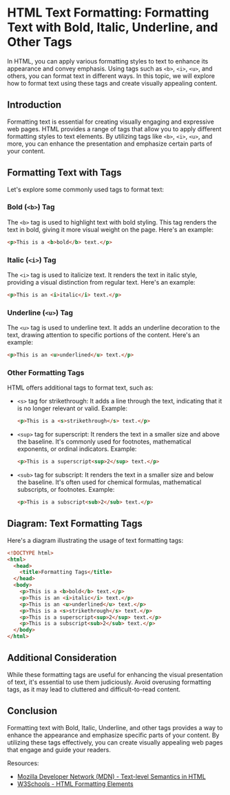 # HTML Text Formatting: Formatting Text with Bold, Italic, Underline, and Other Tags

In HTML, you can apply various formatting styles to text to enhance its appearance and convey emphasis. Using tags such as `<b>`, `<i>`, `<u>`, and others, you can format text in different ways. In this topic, we will explore how to format text using these tags and create visually appealing content.

## Introduction

Formatting text is essential for creating visually engaging and expressive web pages. HTML provides a range of tags that allow you to apply different formatting styles to text elements. By utilizing tags like `<b>`, `<i>`, `<u>`, and more, you can enhance the presentation and emphasize certain parts of your content.

## Formatting Text with Tags

Let's explore some commonly used tags to format text:

### Bold (`<b>`) Tag

The `<b>` tag is used to highlight text with bold styling. This tag renders the text in bold, giving it more visual weight on the page. Here's an example:

```html
<p>This is a <b>bold</b> text.</p>
```

### Italic (`<i>`) Tag

The `<i>` tag is used to italicize text. It renders the text in italic style, providing a visual distinction from regular text. Here's an example:

```html
<p>This is an <i>italic</i> text.</p>
```

### Underline (`<u>`) Tag

The `<u>` tag is used to underline text. It adds an underline decoration to the text, drawing attention to specific portions of the content. Here's an example:

```html
<p>This is an <u>underlined</u> text.</p>
```

### Other Formatting Tags

HTML offers additional tags to format text, such as:

- `<s>` tag for strikethrough: It adds a line through the text, indicating that it is no longer relevant or valid. Example:
  
  ```html
  <p>This is a <s>strikethrough</s> text.</p>
  ```

- `<sup>` tag for superscript: It renders the text in a smaller size and above the baseline. It's commonly used for footnotes, mathematical exponents, or ordinal indicators. Example:
  
  ```html
  <p>This is a superscript<sup>2</sup> text.</p>
  ```

- `<sub>` tag for subscript: It renders the text in a smaller size and below the baseline. It's often used for chemical formulas, mathematical subscripts, or footnotes. Example:
  
  ```html
  <p>This is a subscript<sub>2</sub> text.</p>
  ```

## Diagram: Text Formatting Tags

Here's a diagram illustrating the usage of text formatting tags:

```html
<!DOCTYPE html>
<html>
  <head>
    <title>Formatting Tags</title>
  </head>
  <body>
    <p>This is a <b>bold</b> text.</p>
    <p>This is an <i>italic</i> text.</p>
    <p>This is an <u>underlined</u> text.</p>
    <p>This is a <s>strikethrough</s> text.</p>
    <p>This is a superscript<sup>2</sup> text.</p>
    <p>This is a subscript<sub>2</sub> text.</p>
  </body>
</html>
```

## Additional Consideration

While these formatting tags are useful for enhancing the visual presentation of text, it's essential to use them judiciously. Avoid overusing formatting tags, as it may lead to cluttered and difficult-to-read content.

## Conclusion

Formatting text with Bold, Italic, Underline, and other tags provides a way to enhance the appearance and emphasize specific parts of your content. By utilizing these tags effectively, you can create visually appealing web pages that engage and guide your readers.

Resources:
- [Mozilla Developer Network (MDN) - Text-level Semantics in HTML](https://developer.mozilla.org/en-US/docs/Web/HTML/Element#Text-level_semantics)
- [W3Schools - HTML Formatting Elements](https://www.w3schools.com/html/html_formatting.asp)